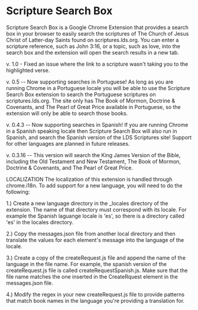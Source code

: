 Scripture Search Box
====================
Scripture Search Box is a Google Chrome Extension that provides a search box in your browser to easily search the scriptures of The Church of Jesus Christ of Latter-day Saints found on scriptures.lds.org. You can enter a scripture reference, such as John 3:16, or a topic, such as love, into the search box and the extension will open the search results in a new tab.

v. 1.0 - Fixed an issue where the link to a scripture wasn't taking you to the highlighted verse.

v. 0.5 -- Now supporting searches in Portuguese! As long as you are running Chrome in a Portuguese locale you will be able to use the Scripture Search Box extension to search the Portuguese scriptures on scriptures.lds.org. The site only has The Book of Mormon, Doctrine & Covenants, and The Pearl of Great Price available in Portuguese, so the extension will only be able to search those books.

v. 0.4.3 -- Now supporting searches in Spanish! If you are running Chrome in a Spanish speaking locale then Scripture Search Box will also run in Spanish, and search the Spanish version of the LDS Scriptures site! Support for other languages are planned in future releases.

v. 0.3.16 -- This version will search the King James Version of the Bible, including the Old Testament and New Testament, The Book of Mormon, Doctrine & Covenants, and The Pearl of Great Price.

LOCALIZATION The localization of this extension is handled through chrome.i18n. To add support for a new language, you will need to do the following:

1.) Create a new language directory in the _locales directory of the extension. The name of that directory must correspond with its locale. For example the Spanish laguange locale is 'es', so there is a directory called 'es' in the locales directory.

2.) Copy the messages.json file from another local directory and then translate the values for each element's message into the language of the locale.

3.) Create a copy of the createRequest.js file and append the name of the language in the file name. For example, the spanish version of the createRequest.js file is called createRequestSpanish.js. Make sure that the file name matches the one inserted in the CreateRquest element in the messages.json file.

4.) Modify the regex in your new createRequest.js file to provide patterns that match book names in the language you're providing a translation for.